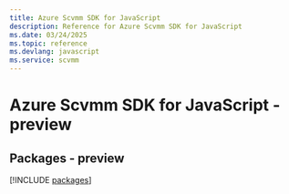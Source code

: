 ```yaml
---
title: Azure Scvmm SDK for JavaScript
description: Reference for Azure Scvmm SDK for JavaScript
ms.date: 03/24/2025
ms.topic: reference
ms.devlang: javascript
ms.service: scvmm
---
```

# Azure Scvmm SDK for JavaScript - preview
## Packages - preview
[!INCLUDE [packages](scvmm-index.md)]